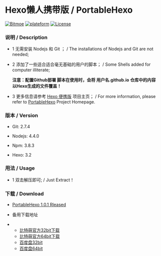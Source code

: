 # Hexo懒人携带版 / PortableHexo
[![Bitmoe](https://img.shields.io/badge/Powered%20By-Bitmoe-blue.svg?style=flat-square)]() [![plateform](https://img.shields.io/badge/Platform-Windows-yellow.svg?style=flat-square)]() [![License](https://img.shields.io/badge/License-MIT-yellowgreen.svg?style=flat-square)]()


### 说明 / Description

- 1 无需安装 Nodejs 和 Git ； / The installations of Nodejs and Git are not needed;
  
- 2 添加了一些适合适合毫无基础的用户的脚本； / Some Shells added for computer illiterate;


  **注意：配置Github部署 脚本在使用时，会将 用户名.github.io 仓库中的内容以Hexo生成的文件覆盖！**


- 3 更多信息请参考 [Hexo 便携版](https://project.bitmoe.cn/PortableHexo/) 项目主页； / For more information, please refer to [PortableHexo](https://project.bitmoe.cn/PortableHexo/) Project Homepage.

### 版本 / Version

- Git:    2.7.4
  
- Nodejs: 4.4.0
  
- Npm:    3.8.3
  
- Hexo:   3.2

### 用法 / Usage

- 1 双击解压即可; / Just Extract！
  
### 下载 / Download
  
- [PortableHexo 1.0.1 Rleased](https://github.com/Bitmoe/PortableHexo/releases)

- 备用下载地址  
- 
  - [比特萌官方32bit下载](https://download.bitmoe.cn/PortableHexo/PortableHexo-32bit-7z.exe) 
  - [比特萌官方64bit下载](https://download.bitmoe.cn/PortableHexo/PortableHexo-64bit-7z.exe)
  - [百度盘32bit](http://pan.baidu.com/s/1bod6xFx) 
  - [百度盘64bit](http://pan.baidu.com/s/1c0WIRrM)
